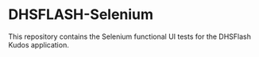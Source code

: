 # DHSFLASH-Selenium
This repository contains the Selenium functional UI tests for the DHSFlash Kudos application.
